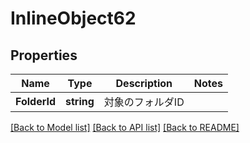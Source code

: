 # InlineObject62

## Properties

Name | Type | Description | Notes
------------ | ------------- | ------------- | -------------
**FolderId** | **string** | 対象のフォルダID | 

[[Back to Model list]](../README.md#documentation-for-models) [[Back to API list]](../README.md#documentation-for-api-endpoints) [[Back to README]](../README.md)


